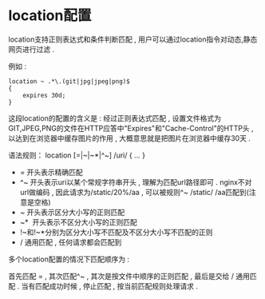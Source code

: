 # location配置

location支持正则表达式和条件判断匹配 , 用户可以通过location指令对动态,静态网页进行过滤 .

例如 :

```
location ~ .*\.(git|jpg|jpeg|png)$
{
    expires 30d;
}
```

这段location的配置的含义是 : 经过正则表达式匹配 , 设置文件格式为GIT,JPEG,PNG的文件在HTTP应答中"Expires"和"Cache-Control"的HTTP头 , 以达到在浏览器中缓存图片的作用 , 大概意思就是把图片在浏览器中缓存30天 .

语法规则： location \[=\|~\|~\*\|^~\] /uri/ { … }

* = 开头表示精确匹配
* ^~ 开头表示uri以某个常规字符串开头 , 理解为匹配url路径即可 . nginx不对url做编码 , 因此请求为/static/20%/aa , 可以被规则^~ /static/ /aa匹配到\(注意是空格\)
* ~ 开头表示区分大小写的正则匹配
* ~\*  开头表示不区分大小写的正则匹配
* !~和!~\*分别为区分大小写不匹配及不区分大小写不匹配的正则
* / 通用匹配 , 任何请求都会匹配到

多个location配置的情况下匹配顺序为 : 

首先匹配 = , 其次匹配^~ , 其次是按文件中顺序的正则匹配 , 最后是交给 / 通用匹配 . 当有匹配成功时候 , 停止匹配 , 按当前匹配规则处理请求 . 

```

```



